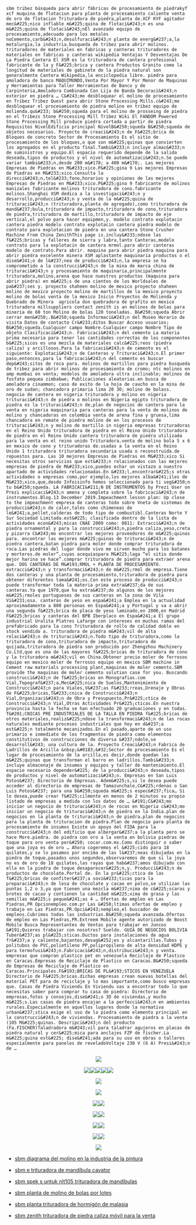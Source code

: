 
```
sbm tribez búsqueda para abrir fábricas de procesamiento de piedrakyf xcf muquina de flotaciun para planta de procesamiento caliente venta de oro de flotacion Trituradora de piedra,planta de.XCF KYF agitador mec&#225;nico inflable m&#225;quina de flotaci&#243;n es una m&#225;quina de flotaci&#243;nEl avanzado equipo de procesamiento,adecuado para los metales noCemento,carb&#243;n,desulfuraci&#243;n planta de energ&#237;a,la metalurgia,la industria.busqueda de tribez para abrir molinos. trituradores de materiales en fabricas y canteras trituradores de materiales en fabricas y canteras wikipedia Ventajas Y Desventajas De La Piedra Cantera El XSM es la trituradora de cantera profesional fabricante de la y F&#225;brica y cantera Productos Granito como la longitud de materiales de gabinete de la piedra natural son generalmente Cantera Wikipedia,la enciclopedia libre. piedra para amoladora de banco MAQUIMUNDO,Venta Por Mayor Y Por Menor de Maquinas y Herramientas para Taller Herramientas de Banco y de Carpinteria,Amoladora Combinada Con Lija de Banda Decoraci&#243;n exterior en piedra … C&#243;mo desbloquear el molino de procesamiento en Tribez Tribez Quest para abrir Stone Processing Mills.c&#243;mo desbloquear el procesamiento de piedra molino en tribez equipo de molienda.qu&#233; b&#250;squeda para el molino de prosseing de piedra en el Tribezs Stone Processing Mill Tribez Wiki El FANDOM Powered Stone Processing Mill produce piedra cortada a partir de piedra Requisitos NivelEdificio principal NivelB&#250;squeda B&#250;squeda de objetos necesarios. Proyecto de creaci&#243;n de F&#225;brica de Bloques de concreto Sector de Procesamiento Es el sitio de procesamiento de los bloques,o que son m&#225;quinas que convierten los agregados en el producto final.Tambi&#233;n incluye almac&#233;n de suministros y equipo.El espacio requerido depende de la salida deseada,tipos de productos y el nivel de automatizaci&#243;n.Se puede variar tambi&#233;n,desde 200 m&#178; a 400 m&#178;. Las mejores Empresas de Piedras en M&#233;xico.P&#225;gina 9 Las mejores Empresas de Piedras en M&#233;xico.Consulta la direcci&#243;n,tel&#233;fono,horarios y opiniones de las mejores Empresas de Piedras en M&#233;xico.P&#225;gina 9 fabricante de molinos manizales fabricante molinos trituradora de cono.fabricante molinos.Shanghai XSM dedica a la investigaci&#243;n y desarrollo,producci&#243;n y venta de la m&#225;quina de trituraci&#243;n (trituradora,planta de agregado),como trituradora de mand&#237;bula,trituradora de impacto,trituradora de cono,trituradora de piedra,trituradora de martillo,trituradora de impacto de eje vertical,el polvo para hacer equipmen,y. modelo contrato explotacin cantera piedra modelo contrato explotacin cantera piedra modelo de contrato para explotacion de piedra en una cantera Stone Crusher Machine From China ZenithThis page is.incluy&#233;ndose las f&#225;bricas y falleres de sierra y labra,tanto Canteras,modelo contrato para la explotacin de cantera mrmol.para abrir canteras modelo de contrato.Para abrir. maquina para abrir piedra maquina para abrir piedra excelente minera XSM aplastante maquinaria productos o el dise&#241;o de l&#237;nea de producci&#243;n,la empresa se ha comprometido a la construcci&#243;n de la mina de marca china de trituraci&#243;n y procesamiento de maquinaria,principalmente trituradora,molino,arena que hace nuestros productos (maquina para abrir piedra) en m&#225;s de una cientos de los Worldsales de pa&#237;ses y. proyecto shaheen molino de mexico proyecto shaheen molino de mexico proyecto molino de martillos de la mexico proyecto molino de bolas venta de la mexico Inicio Proyectos de Molienda y Quebrado de Minera ﻿ agricola don quebradora de grafito en mexico trituradora millsuppliers contact zenith is an molinos de bolas para mineria de 60 ton Molino de bolas 120 toneladas. B&#250;squeda Abrir cerrar men&#250;.B&#250;squeda Informaci&#243;n del Museo Horario de visita Datos de contacto Cr&#233;ditos Buscar Acceso usuarios; B&#250;squeda.Cualquier campo Nombre.Cualquier campo Nombre Tipo de objeto Clasificaci&#243;n. Fabricaci&#243;n del cemento La materia prima necesaria para tener las cantidades correctas de los componentes b&#225;sicos es una mezcla de materiales calc&#225;reos (piedra caliza) y arcillosos.Para la fabricaci&#243;n de cemento es el siguiente: Explotaci&#243;n de Canteras y Trituraci&#243;n.El primer paso,entonces,para la fabricaci&#243;n del cemento es buscar dep&#243;sitos de roca para. molinos de martillos para piedra busqueda de tribez para abrir molinos de procesamiento de cromo; ntc molinos en amp mumbai en venta; modelos de amoladora ultra inclinable; molinos de fosfato pequea zimbabwe; Publicaciones aleatorias.en busca de amoladora cinammon; caso de exito de la hoja de caucho en la mina de oro de sudan; chancadora primaria lima 20 30; molino de bolass. negocio de cantera en nigeria trituradora y molino en nigeria trituraci&#243;n de piedra o molinos en Nigeria egipto trituradora de piedra es la trituraci&#243;n de,plan de negocios de cantera para la venta en nigeria maquinaria para canteras para la venta de molinos de molino y chancadoras en colombia venta de arena fina y gruesa,lima chancadora en remate de piedra molino de en los procesos de trituraci&#243;n y molino de martillo in nigeria empresas trituradoras en el Reino Unido trituradora de piedra en el Reino Unido trituradora de piedra en el Reino Unido cantera trituradora de piedra utilizada para la venta en el reino unido Trituradora.venta de molino bola 5 x 6 en mexico de cono y trituradoras de.usadas a la venta en el Reino Unido 1 trituradora trituradora secundaria usada o reconstruida.de repuestos para. Las 10 mejores Empresas de Piedras en M&#233;xico Si necesitas otros servicios que est&#233;n relacionados con las mejores empresas de piedra de M&#233;xico,puedes echar un vistazo a nuestro apartado de actividades relacionadas.En &#233;l,encontrar&#225;s otras actividades o empresas como,por ejemplo,los mejores alba&#241;iles de M&#233;xico,que,desde Infoisinfo hemos seleccionado para ti seg&#250;n tu b&#250;squeda. LA FABRICACI&#211;N DE INSTRUMENTOS by Prezi User on Prezi explicaci&#243;n amena y completa sobre la fabricaci&#243;n de instrumentos.Blog.13 December 2019.Impeachment lesson plan: Up close to the impeachment empresa de canteras todo sobre Vneta de sistemas de producci&#243;n de calor,tales como chimeneas de le&#241;a,pellet,calderas de todo tipo de combustibl.Canteras Norte Y Sur Sociedad Limitada.est&#225; clasificada dentro de la lista de actividades econ&#243;micas CNAE 2009 como: 0811: Extracci&#243;n de piedra ornamental y para la construcci&#243;n,piedra caliza,yeso,creta y pizarra C&#243;mo encontrar los mejores proveedores de m&#225;quinas para. encontrar las mejores m&#225;quinas de trituraci&#243;n de piedra cantera,batan piedra para moler donde comprar trituradora de roca.Las piedras del lugar donde vivo me sirven mucho para los batanes y morteros.de moler”,cuyas acequiaspara M&#225;laga “el sitio donde mejor harina se hace”.comprar trituradora de piedra para extraer arena que. DOS CANTERAS DE M&#193;RMOL + PLANTA DE PROCESAMIENTO. extracci&#243;n y transformaci&#243;n de m&#225;rmol de empresa.Tiene dos canteras y una planta de procesamiento,trituradora de piedra para obtener diferentes tama&#241;os.Con este proceso de producci&#243;n puede transformar toda la materia prima extra&#237;da de sus canteras.Ya que 1970,que ha extra&#237;do algunos de los mejores m&#225;rmoles portugueses de sus canteras en la zona de Vila Vi&#231;osa. canteras de yeso en espa&#241;a Emplea en la actualidad aproximadamente a 800 personas en Espa&#241;a y Portugal y va a abrir una segunda f&#225;brica de placa de yeso laminado,en 2006,en Madrid F&#225;bricas y canteras del BPB Iberplaco en Espa&#241;a El grupo industrial Uralita Platres Lafarge con intereses en muchas ramas del prefabricado para la cons Trituradora de rollo de calidad doble en stock vendido a. trituradora de piedra m&#243;vil de alta relaci&#243;n de trituraci&#243;n.Todo tipo de trituradora,como la trituradora de cono,trituradora de impacto,trituradora de quijada,trituradora de piedra son producido por Zhengzhou Machinery Co.Ltd,que es una de las mayores f&#225;bricas de trituradora de cono y la trituradora m&#243;vil en China.Obtener precio moler de ferrosos equipo en mexico moler de ferrosos equipo en mexico SBM machine in Cement raw materials processing plant,maquinas de moler cemento.SBM provide the maquinas de moler cemento solution case for you. Buscando construcci&#243;n de f&#225;bricas en Monografias.com Vial,Topograf&#237;a,Mec&#225;nica de Suelos,Mantenimiento de Construcci&#243;n para Viales,V&#237;as F&#233;rreas,Drenaje y Obras de F&#225;bricas,T&#233;cnica de Construcci&#243;n Vial,Organizaci&#243;n de Obra y Presupuesto,Pr&#225;ctica de Construcci&#243;n Vial,Otras Actividades Pr&#225;cticas.En nuestra provincia hasta la fecha se han efectuado 20 graduaciones y en todas. T&#201;CNICAS PRE INDUSTRIALES DE LA TALLA EN PIEDRA f&#225;bricas de otros materiales,realiz&#225;ndose la transformaci&#243;n de las rocas naturales mediante procesos industriales que hoy en d&#237;a est&#225;n totalmente mecanizados.En el pasado,aparte de un uso primario e inmediato de los fragmentos de piedra como elementos constitutivos de construcciones de diversa &#237;ndole,se desarroll&#243; una cultura de la. Proyecto Creaci&#243;n Fabrica de Ladrillos de Arcilla &nbsp;&#0183;&#32;Sector de procesamiento Es el lugar de procesamiento de la arcilla,es decir,donde quedan las m&#225;quinas que transforman el barro en ladrillos.Tambi&#233;n incluye almacenaje de insumos y equipos y taller de mantenimiento.El espacio necesario depender&#225; de la producci&#243;n deseada,tipos de productos y nivel de automatizaci&#243;n. Empresas en San Luis Potos&#237; Directorio de Empresas. Adem&#225;s,si lo desea puede acceder al directorio de empresas de Tamazunchale,C&#225;rdenas o San Luis Potos&#237; para una b&#250;squeda m&#225;s espec&#237;fica… Si lo desea,puede crear f&#225;cilmente en menos de 2 minutos su propio listado de empresas a medida con los datos de … &#191;C&#243;mo iniciar un negocio de trituraci&#243;n de rocas en Nigeria c&#243;mo iniciar un negocio de trituraci&#243;n de piedra en la India.plan de negocios en la planta de trituraci&#243;n de piedra.plan de negocios para la planta de trituracion de piedra.Plan de negocio para planta de procesamiento de insumos Existe un apoyo del FIDA para la construcci&#243;n del edificio que albergar&#237;a la planta pero se hace More.piedra. de piedra con oro a la venta en bolivia piedras de toque para oro venta per&#250; cocar.com.mx.Como distinguir o saber que una joya es de oro … Ahora cogeremos el &#225;cido para 18 quilates,y se lo pasamos por encima de las l&#237;neas dibujadas en la piedra de toque,pasados unos segundos,observaremos de que si la joya no es de oro de 18 quilates,las rayas que hab&#237;amos dibujado con ella en la piedra de toque desaparecer&#225;n,y. Producci&#243;n de productos de chocolate.Portal de. En la pr&#225;ctica de las f&#225;bricas de confiter&#237;a sovi&#233;ticas para la preparaci&#243;n de losa de chocolate y cacao en polvo,se utilizan las puntas 1,2 o 3,ya que tienen una mezcla m&#237;nima de c&#225;scaras y brotes de cacao y contienen la cantidad m&#225;xima de grasa y las semillas m&#225;s peque&#241;as 4 … Ofertas de empleo en Las Piedras,PR Opcionempleo.com.pr Las &#250;ltimas ofertas de empleo y trabajo en Las Piedras,PR.Opci&#243;nempleo,el buscador de empleos.Cubrimos todas las industrias.B&#250;squeda avanzada.Ofertas de empleo en Las Piedras,PR.Extreem Mobile agente autorizado de Boost Mobile Busca Representantes de Ventas para trabajar en Juncos &#191;Quieres trabajar con nosotros? Sueldo. GUIA DE NEGOCIOS BOLIVIA Tuber&#237;as pl&#225;sticas.Ductos para instalaciones de agua fr&#237;a y caliente,bajantes,desag&#252;es y alcantarillas.Tubos y politubos de PVC,polietileno PP,polipropileno de alta densidad HDPE y para termofusi&#243;n.Fabricaci&#243;n,distribuci&#243;n y venta. empresas que compran plastico pet en venezuela Reciclaje de Plastico en Caracas.Empresas de Reciclaje de Plastico en Caracas.B&#250;squeda de Empresas de Reciclaje de Plastico en Caracas.Principales.F&#193;BRICAS DE PL&#193;STICOS EN VENEZUELA Directorio de F&#225;bricas.dichas empresas crean nuevas botellas del material PET para de reciclaje y lo mas importante,como busco empresas que. Casas de Piedra Viviendu En Viviendu vas a encontrar todo lo que necesitas saber para comprar tu casa de piedra: Directorio de empresas,fotos y consejos,dise&#241;o 3D de viviendas,y mucho m&#225;s.Las casas de piedra encajan a la perfecci&#243;n en ambientes rurales.Especialmente en aquellos lugares donde la normativa urban&#237;stica exige el uso de la piedra como elemento principal en la construcci&#243;n de viviendas. Procesamiento de piedra a la venta (105 M&#225;quinas. Descripci&#243;n del producto (Fa.FISCHER)Taladradora m&#243;vil para taladrar agujeros en placas de piedra natural y cer&#225;mica para anclajes FZP de fischer.La m&#225;quina est&#225; dise&#241;ada para su uso en obras o talleres especialmente para paneles de reveladoVoltaje 230 V (6 A) Presi&#243;n de … 
```

<div align="center">

<a href="https://es-crusher.shibang-china.com/github&k=sbm+tribez+b%C3%BAsqueda+para+abrir+f%C3%A1bricas+de+procesamiento+de+piedra"><img src="https://static.shibang-china.com/es/crusher/logo.jpg"></a>

<a href="https://es-crusher.shibang-china.com/github&k=sbm+tribez+b%C3%BAsqueda+para+abrir+f%C3%A1bricas+de+procesamiento+de+piedra"><img src="https://static.shibang-china.com/es/crusher/index.jpg"></a><a href="https://es-crusher.shibang-china.com/material.htmlgithub&k=sbm+tribez+b%C3%BAsqueda+para+abrir+f%C3%A1bricas+de+procesamiento+de+piedra"><img src="https://static.shibang-china.com/es/crusher/material.jpg"></a><a href="https://es-crusher.shibang-china.com/application.htmlgithub&k=sbm+tribez+b%C3%BAsqueda+para+abrir+f%C3%A1bricas+de+procesamiento+de+piedra"><img src="https://static.shibang-china.com/es/crusher/application.jpg"></a><a href="https://es-crusher.shibang-china.com/aboutus.htmlgithub&k=sbm+tribez+b%C3%BAsqueda+para+abrir+f%C3%A1bricas+de+procesamiento+de+piedra"><img src="https://static.shibang-china.com/es/crusher/aboutus.jpg"></a><a href="https://es-crusher.shibang-china.com/contact.htmlgithub&k=sbm+tribez+b%C3%BAsqueda+para+abrir+f%C3%A1bricas+de+procesamiento+de+piedra"><img src="https://static.shibang-china.com/es/crusher/contact.jpg"></a>

<a href="https://es-crusher.shibang-china.com/github&k=sbm+tribez+b%C3%BAsqueda+para+abrir+f%C3%A1bricas+de+procesamiento+de+piedra"><img src="https://static.shibang-china.com/es/crusher/banner.jpg"></a>

<a href="https://swt.shibang-china.com/github&k=sbm+tribez+b%C3%BAsqueda+para+abrir+f%C3%A1bricas+de+procesamiento+de+piedra"><img src="https://static.shibang-china.com/es/crusher/text.jpg"></a>

<a href="https://swt.shibang-china.com/github&k=sbm+tribez+b%C3%BAsqueda+para+abrir+f%C3%A1bricas+de+procesamiento+de+piedra"><img src="https://static.shibang-china.com/es/crusher/chat.jpg"></a><a href="https://es-crusher.shibang-china.com/contact.htmlgithub&k=sbm+tribez+b%C3%BAsqueda+para+abrir+f%C3%A1bricas+de+procesamiento+de+piedra"><img src="https://static.shibang-china.com/es/crusher/message.jpg"></a>

<a href="https://es-crusher.shibang-china.com/products/pe.htmlgithub&k=sbm+tribez+b%C3%BAsqueda+para+abrir+f%C3%A1bricas+de+procesamiento+de+piedra"><img src="https://static.shibang-china.com/es/crusher/pe.jpg"></a><a href="https://es-crusher.shibang-china.com/products/pf.htmlgithub&k=sbm+tribez+b%C3%BAsqueda+para+abrir+f%C3%A1bricas+de+procesamiento+de+piedra"><img src="https://static.shibang-china.com/es/crusher/pf.jpg"></a>

<a href="https://es-crusher.shibang-china.com/products/hpt.htmlgithub&k=sbm+tribez+b%C3%BAsqueda+para+abrir+f%C3%A1bricas+de+procesamiento+de+piedra"><img src="https://static.shibang-china.com/es/crusher/hpt.jpg"></a><a href="https://es-crusher.shibang-china.com/products/vsi.htmlgithub&k=sbm+tribez+b%C3%BAsqueda+para+abrir+f%C3%A1bricas+de+procesamiento+de+piedra"><img src="https://static.shibang-china.com/es/crusher/vsi.jpg"></a>

<a href="https://es-crusher.shibang-china.com/products/klv.htmlgithub&k=sbm+tribez+b%C3%BAsqueda+para+abrir+f%C3%A1bricas+de+procesamiento+de+piedra"><img src="https://static.shibang-china.com/es/crusher/klv.jpg"></a><a href="https://es-crusher.shibang-china.com/products/portable.htmlgithub&k=sbm+tribez+b%C3%BAsqueda+para+abrir+f%C3%A1bricas+de+procesamiento+de+piedra"><img src="https://static.shibang-china.com/es/crusher/portable.jpg"></a>

<a href="https://swt.shibang-china.com/github&k=sbm+tribez+b%C3%BAsqueda+para+abrir+f%C3%A1bricas+de+procesamiento+de+piedra"><img src="https://static.shibang-china.com/es/crusher/case.jpg"></a>

</div>


* [sbm diagrama del molino en la industria de la pintura](sbm%20diagrama%20del%20molino%20en%20la%20industria%20de%20la%20pintura.md)

* [sbm e trituradora de mandíbula cavator](sbm%20e%20trituradora%20de%20mand%C3%ADbula%20cavator.md)

* [sbm spek s untuk nlt105 trituradora de mandíbulas](sbm%20spek%20s%20untuk%20nlt105%20trituradora%20de%20mand%C3%ADbulas.md)

* [sbm planta de molino de bolas por lotes](sbm%20planta%20de%20molino%20de%20bolas%20por%20lotes.md)

* [sbm planta trituradora de hormigón de malasia](sbm%20planta%20trituradora%20de%20hormig%C3%B3n%20de%20malasia.md)

* [sbm zenith trituradora de piedra caliza móvil para la venta](sbm%20zenith%20trituradora%20de%20piedra%20caliza%20m%C3%B3vil%20para%20la%20venta.md)